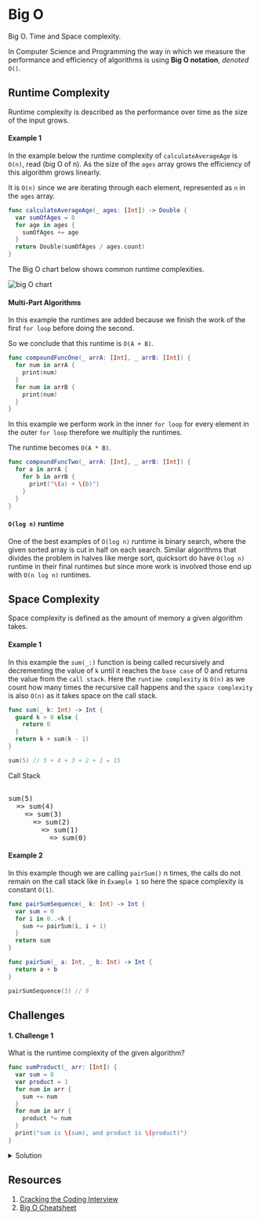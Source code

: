 # Big O

Big O. Time and Space complexity. 

In Computer Science and Programming the way in which we measure the performance and efficiency of algorithms is using **Big O notation**, _denoted_ `O()`. 

## Runtime Complexity 

Runtime complexity is described as the performance over time as the size of the input grows. 


#### Example 1

In the example below the runtime complexity of `calculateAverageAge` is `O(n)`, read (big O of n). As the size of the `ages` array grows the efficiency of this algorithm grows linearly.

It is `O(n)` since we are iterating through each element, represented as `n` in the `ages` array. 

```swift 
func calculateAverageAge(_ ages: [Int]) -> Double {
  var sumOfAges = 0
  for age in ages {
    sumOfAges += age
  }
  return Double(sumOfAges / ages.count)
}
```

The Big O chart below shows common runtime complexities. 

![big O chart](https://miro.medium.com/max/1200/1*_nsMVEEkIr1CH8aHjTNbzA.jpeg)


#### Multi-Part Algorithms 

In this example the runtimes are added because we finish the work of the first `for loop` before doing the second. 

So we conclude that this runtime is `O(A + B)`. 

```swift 
func compoundFuncOne(_ arrA: [Int], _ arrB: [Int]) {
  for num in arrA {
    print(num)
  }
  for num in arrB {
    print(num)
  }
}
```

In this example we perform work in the inner `for loop` for every element in the outer `for loop` therefore we multiply the runtimes. 

The runtime becomes `O(A * B)`. 

```swift 
func compoundFuncTwo(_ arrA: [Int], _ arrB: [Int]) {
  for a in arrA {
    for b in arrB {
      print("\(a) + \(b)")
    }
  }
}
```

#### `O(log n)` runtime

One of the best examples of `O(log n)` runtime is binary search, where the given sorted array is cut in half on each search. Similar algorithms that divides the problem in halves like merge sort, quicksort do have `O(log n)` runtime in their final runtimes but since more work is involved those end up with `O(n log n)` runtimes. 


## Space Complexity 

Space complexity is defined as the amount of memory a given algorithm takes. 

#### Example 1

In this example the `sum(_:)` function is being called recursively and decrementing the value of `k` until it reaches the `base case` of 0 and returns the value from the `call stack`. Here the `runtime complexity` is `O(n)` as we count how many times the recursive call happens and the `space complexity` is also `O(n)` as it takes space on the call stack. 

```swift 
func sum(_ k: Int) -> Int {
  guard k > 0 else {
    return 0
  }
  return k + sum(k - 1)
}

sum(5) // 5 + 4 + 3 + 2 + 1 = 15
```

Call Stack 

<pre> 
sum(5)
  => sum(4)
    => sum(3)
      => sum(2)
        => sum(1) 
          => sum(0)
</pre>

#### Example 2 

In this example though we are calling `pairSum()` n times, the calls do not remain on the call stack like in `Example 1` so here the space complexity is constant `O(1)`.

```swift 
func pairSumSequence(_ k: Int) -> Int {
  var sum = 0
  for i in 0..<k {
    sum += pairSum(i, i + 1)
  }
  return sum
}

func pairSum(_ a: Int, _ b: Int) -> Int {
  return a + b
}

pairSumSequence(3) // 9
```

## Challenges 

#### 1. Challenge 1

What is the runtime complexity of the given algorithm? 

```swift
func sumProduct(_ arr: [Int]) {
  var sum = 0
  var product = 1
  for num in arr {
    sum += num
  }
  for num in arr {
    product *= num
  }
  print("sum is \(sum), and product is \(product)")
}
```

<details> 
  <summary>Solution</summary>
  
`O(n)` because we add the runtimes and since both for loops are iterating through the same array denoted a `n` it is `O(n)`

</details>

## Resources 

1. [Cracking the Coding Interview](http://www.crackingthecodinginterview.com/)
2. [Big O Cheatsheet](https://www.bigocheatsheet.com/)

